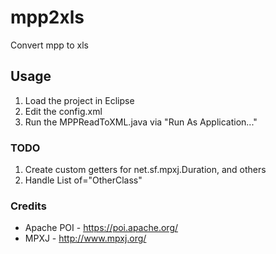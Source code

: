 # mpp2xls
Convert mpp to xls

## Usage

1. Load the project in Eclipse
2. Edit the config.xml
2. Run the MPPReadToXML.java via "Run As Application..."

### TODO

1. Create custom getters for net.sf.mpxj.Duration, and others
2. Handle List of="OtherClass"

### Credits

- Apache POI - https://poi.apache.org/
- MPXJ - http://www.mpxj.org/
